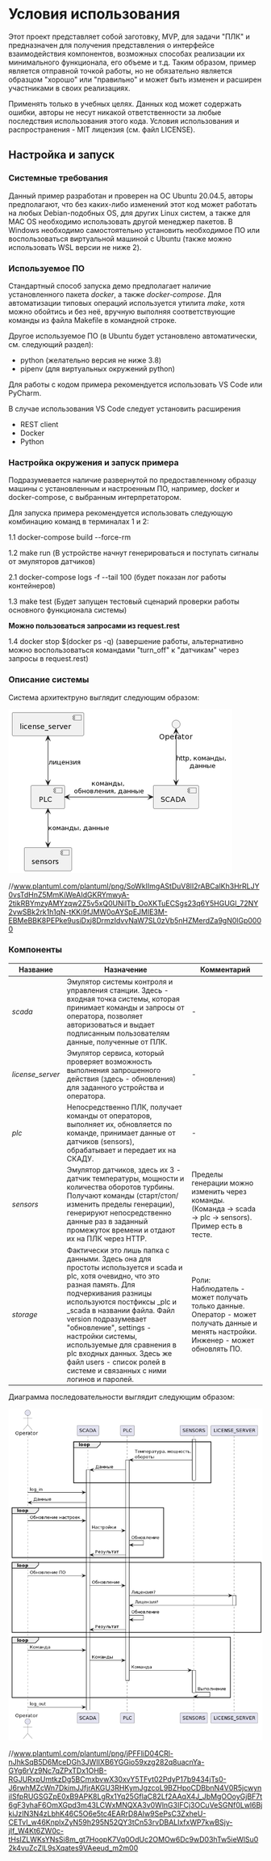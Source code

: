 # Условия использования 

Этот проект представляет собой заготовку, MVP, для задачи "ПЛК" и предназначен для получения представления о интерфейсе взаимодействия компонентов, возможных способах реализации их минимального функционала, его объеме и т.д. Таким образом, пример является отправной точкой работы, но не обязательно является образцом "хорошо" или "правильно" и может быть изменен и расширен участниками в своих реализациях.

Применять только в учебных целях. Данных код может содержать ошибки, авторы не несут никакой ответственности за любые последствия использования этого кода.
Условия использования и распространения - MIT лицензия (см. файл LICENSE).

## Настройка и запуск

### Системные требования

Данный пример разработан и проверен на ОС Ubuntu 20.04.5, авторы предполагают, что без каких-либо изменений этот код может работать на любых Debian-подобных OS, для других Linux систем, а также для MAC OS необходимо использовать другой менеджер пакетов. В Windows необходимо самостоятельно установить необходимое ПО или воспользоваться виртуальной машиной с Ubuntu (также можно использовать WSL версии не ниже 2).

### Используемое ПО

Стандартный способ запуска демо предполагает наличие установленного пакета *docker*, а также *docker-compose*. Для автоматизации типовых операций используется утилита *make*, хотя можно обойтись и без неё, вручную выполняя соответствующие команды из файла Makefile в командной строке.

Другое используемое ПО (в Ubuntu будет установлено автоматически, см. следующий раздел):
- python (желательно версия не ниже 3.8)
- pipenv (для виртуальных окружений python)

Для работы с кодом примера рекомендуется использовать VS Code или PyCharm.

В случае использования VS Code следует установить расширения
- REST client
- Docker
- Python

### Настройка окружения и запуск примера

Подразумевается наличие развернутой по предоставленному образцу машины с установленным и настроенным ПО, например, docker и docker-compose, с выбранным интерпретатором.

Для запуска примера рекомендуется использовать следующую комбинацию команд в терминалах 1 и 2:

1.1 docker-compose build --force-rm

1.2 make run (В устройстве начнут генерироваться и поступать сигналы от эмуляторов датчиков)

2.1 docker-compose logs -f --tail 100 (будет показан лог работы контейнеров)

1.3 make test (Будет запущен тестовый сценарий проверки работы основного функционала системы)

__Можно пользоваться запросами из request.rest__

1.4 docker stop $(docker ps -q) (завершение работы, альтернативно можно воспользоваться командами "turn_off" к "датчикам" через запросы в request.rest)


### Описание системы

Система архитектруно выглядит следующим образом:

![Система](./docs/images/plc.png)

//www.plantuml.com/plantuml/png/SoWkIImgAStDuV8lI2rABCalKh3HrRLJY0vsTdHnZ5MmKiWeAIdGKRYmwyA-2tikRBYmzyAMYzqw2Z5v5xQ0UNilTb_OoXKTuECSgs23q6Y5HGUGl_72NY2vwSBk2rk1h1qN-tKKi9fJMW0oAYSpEJMlE3M-EBMeBBK8PEPke9usiDxj8DrmzIdvvNaW7SL0zVb5nHZMerdZa9gN0lGp0000

### Компоненты

| Название | Назначение | Комментарий |
|----|----|----|
|*scada* | Эмулятор системы контроля и управления станции. Здесь - входная точка системы, которая принимает команды и запросы от оператора, позволяет авторизоваться и выдает подписанным пользователям данные, полученные от ПЛК. | - |
|*license_server* | Эмулятор сервиса, который проверяет возможность выполнения запрошенного действия (здесь - обновления) для заданного устройства и оператора. | - |
|*plc* | Непосредственно ПЛК, получает команды от операторов, выполняет их, обновляется по команде, принимает данные от датчиков (sensors), обрабатывает и передает их на СКАДУ. | - |
|*sensors*  | Эмулятор датчиков, здесь их 3 - датчик температуры, мощности и количества оборотов турбины. Получают команды (старт/стоп/изменить пределы генерации), генерируют непосредственно данные раз в заданный промежуток времени и отдают их на ПЛК через HTTP. | Пределы генерации можно изменить через команды. (Команда -> scada -> plc -> sensors). Пример есть в тесте. |
|*storage* | Фактически это лишь папка с данными. Здесь она для простоты используется и scada и plc, хотя очевидно, что это разная память. Для подчеркивания разницы используются постфиксы _plc и _scada в названии файла. Файл version подразумевает "обновление", settings - настройки системы, используемые для сравнения в plc входных данных. Здесь же файл users - список ролей в системе и связанных с ними логинов и паролей. | Роли: Наблюдатель - может получать только данные. Оператор - может получать данные и менять настройки. Инженер - может обновлять ПО. |

Диаграмма последовательности выглядит следующим образом:

![Диаграмма последовательности](./docs/images/plc_sd.png)

//www.plantuml.com/plantuml/png/jPFFIiD04CRl-nJhkSqB5D6MceDGh3JWIIXB6YGGio59xzg282q8uacnYa-GYg6rVz9Nc7qZPxTDx1OHB-RGJURxpUmtkzDg5BCmxbvwX30xvY5TFyt02PdyP17b9434jTs0-J6rwhMZcWn7DkimJJfjrAKGU3RHKymJgzcoL9BZHpoCDBbnN4V0R5jcwyniISfpRUGSGZpE0xB9APK8LgRx1Yq25GflaC82Lf2AAqX4J_JbMgOOoyGjBF7t6gF3yhaF6OmXGpd3m43LCWxMNQXA3v0WlnG3IFCj3OCuVeSGNf0Lwl6BjkiJzIN3N4zLbhK46C5O6e5tc4EARrD8AIw9SePsC3ZxheU-CETvI_w46KnplxZyN59h295N52QY3tCn53rvDBALlxfxWP7kwBSjy-jIf_W4Kt6ZW0c-tHsIZLWKsYNsSi8m_gt7HoopK7Vq0OdUc2OMOw6Dc9wD03hTw5ieWlSu02k4vuZcZlL9sXqates9VAeeud_m2m00








